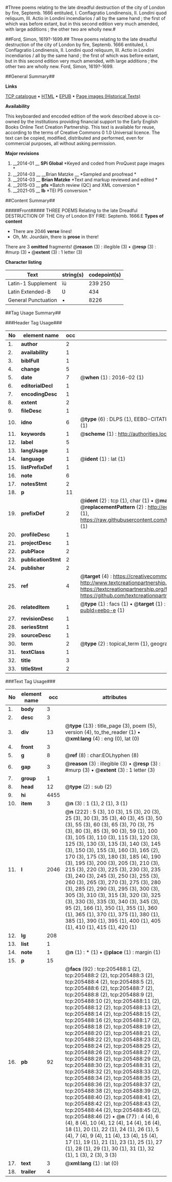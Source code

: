 #Three poems relating to the late dreadful destruction of the city of London by fire, Septemb. 1666 entituled, I. Conflagratio Londinensis, II. Londini quod reliquum, III. Actio in Londini incendiarios / all by the same hand ; the first of which was before extant, but in this second edition very much amended, with large additions ; the other two are wholly new.#

##Ford, Simon, 1619?-1699.##
Three poems relating to the late dreadful destruction of the city of London by fire, Septemb. 1666 entituled, I. Conflagratio Londinensis, II. Londini quod reliquum, III. Actio in Londini incendiarios / all by the same hand ; the first of which was before extant, but in this second edition very much amended, with large additions ; the other two are wholly new.
Ford, Simon, 1619?-1699.

##General Summary##

**Links**

[TCP catalogue](http://www.ota.ox.ac.uk/tcp/)  • 
[HTML](http://tei.it.ox.ac.uk/tcp/Texts-HTML/free/B23/B23054.html)  • 
[EPUB](http://tei.it.ox.ac.uk/tcp/Texts-EPUB/free/B23/B23054.epub) • 
[Page images (Historical Texts)](https://historicaltexts.jisc.ac.uk/eebo-19299798e)

**Availability**

This keyboarded and encoded edition of the work described above is co-owned by the
    institutions providing financial support to the Early English Books Online Text Creation
    Partnership. This text is available for reuse, according to the terms of  Creative Commons 0 1.0 Universal
    licence. The text can be copied, modified, distributed and performed, even for commercial
    purposes, all without asking permission.

**Major revisions**

1. __2014-01 __ __SPi Global__ *Keyed and coded from ProQuest page images *
1. __2014-03 __ __Brian Matzke __ *Sampled and proofread *
1. __2014-03 __ __Brian Matzke__ *Text and markup reviewed and edited *
1. __2015-03 __ __pfs__ *Batch review (QC) and XML conversion *
1. __2021-05 __ __lb__ *TEI P5 conversion *

##Content Summary##

#####Front#####
THREE POEMS Relating to the late Dreadful DESTRUCTION OF THE City of London BY FIRE: Septemb. 1666.E
**Types of content**

  * There are 2046 **verse** lines!
  * Oh, Mr. Jourdain, there is **prose** in there!

There are 3 **omitted** fragments! 
 @__reason__ (3) : illegible (3)  •  @__resp__ (3) : #murp (3)  •  @__extent__ (3) : 1 letter (3)

**Character listing**


|Text|string(s)|codepoint(s)|
|---|---|---|
|Latin-1 Supplement|ïú|239 250|
|Latin Extended-B|Ʋ|434|
|General Punctuation|•|8226|

##Tag Usage Summary##

###Header Tag Usage###

|No|element name|occ|attributes|
|---|---|---|---|
|1.|__author__|2||
|2.|__availability__|1||
|3.|__biblFull__|1||
|4.|__change__|5||
|5.|__date__|7| @__when__ (1) : 2016-02 (1)|
|6.|__editorialDecl__|1||
|7.|__encodingDesc__|1||
|8.|__extent__|2||
|9.|__fileDesc__|1||
|10.|__idno__|6| @__type__ (6) : DLPS (1), EEBO-CITATION (1), VID (1), EEBO-PROQUEST (1), STC (1), OCLC (1)|
|11.|__keywords__|1| @__scheme__ (1) : http://authorities.loc.gov/ (1)|
|12.|__label__|5||
|13.|__langUsage__|1||
|14.|__language__|1| @__ident__ (1) : lat (1)|
|15.|__listPrefixDef__|1||
|16.|__note__|6||
|17.|__notesStmt__|2||
|18.|__p__|11||
|19.|__prefixDef__|2| @__ident__ (2) : tcp (1), char (1)  •  @__matchPattern__ (2) : ([0-9\-]+):([0-9IVX]+) (1), (.+) (1)  •  @__replacementPattern__ (2) : http://eebo.chadwyck.com/downloadtiff?vid=$1&page=$2 (1), https://raw.githubusercontent.com/textcreationpartnership/Texts/master/tcpchars.xml#$1 (1)|
|20.|__profileDesc__|1||
|21.|__projectDesc__|1||
|22.|__pubPlace__|2||
|23.|__publicationStmt__|2||
|24.|__publisher__|2||
|25.|__ref__|4| @__target__ (4) : https://creativecommons.org/publicdomain/zero/1.0/ (1), http://www.textcreationpartnership.org/docs/. (1), https://textcreationpartnership.org/faq/#faq05 (1), https://github.com/textcreationpartnership (1)|
|26.|__relatedItem__|1| @__type__ (1) : facs (1)  •  @__target__ (1) : https://data.historicaltexts.jisc.ac.uk/view?pubId=eebo-e (1)|
|27.|__revisionDesc__|1||
|28.|__seriesStmt__|1||
|29.|__sourceDesc__|1||
|30.|__term__|2| @__type__ (2) : topical_term (1), geographic_name (1)|
|31.|__textClass__|1||
|32.|__title__|3||
|33.|__titleStmt__|2||


###Text Tag Usage###

|No|element name|occ|attributes|
|---|---|---|---|
|1.|__body__|3||
|2.|__desc__|3||
|3.|__div__|13| @__type__ (13) : title_page (3), poem (5), version (4), to_the_reader (1)  •  @__xml:lang__ (4) : eng (0), lat (0)|
|4.|__front__|3||
|5.|__g__|8| @__ref__ (8) : char:EOLhyphen (8)|
|6.|__gap__|3| @__reason__ (3) : illegible (3)  •  @__resp__ (3) : #murp (3)  •  @__extent__ (3) : 1 letter (3)|
|7.|__group__|1||
|8.|__head__|12| @__type__ (2) : sub (2)|
|9.|__hi__|4455||
|10.|__item__|3| @__n__ (3) : 1 (1), 2 (1), 3 (1)|
|11.|__l__|2046| @__n__ (222) : 5 (3), 10 (3), 15 (3), 20 (3), 25 (3), 30 (3), 35 (3), 40 (3), 45 (3), 50 (3), 55 (3), 60 (3), 65 (3), 70 (3), 75 (3), 80 (3), 85 (3), 90 (3), 59 (1), 100 (3), 105 (3), 110 (3), 115 (3), 120 (3), 125 (3), 130 (3), 135 (3), 140 (3), 145 (3), 150 (3), 155 (3), 160 (3), 165 (2), 170 (3), 175 (3), 180 (3), 185 (4), 190 (3), 195 (3), 200 (3), 205 (3), 210 (3), 215 (3), 220 (3), 225 (3), 230 (3), 235 (3), 240 (3), 245 (3), 250 (3), 255 (3), 260 (3), 265 (3), 270 (3), 275 (3), 280 (3), 285 (2), 290 (3), 295 (3), 300 (3), 305 (3), 310 (3), 315 (3), 320 (3), 325 (3), 330 (3), 335 (3), 340 (3), 345 (3), 95 (2), 166 (1), 350 (1), 355 (1), 360 (1), 365 (1), 370 (1), 375 (1), 380 (1), 385 (1), 390 (1), 395 (1), 400 (1), 405 (1), 410 (1), 415 (1), 420 (1)|
|12.|__lg__|208||
|13.|__list__|1||
|14.|__note__|1| @__n__ (1) : * (1)  •  @__place__ (1) : margin (1)|
|15.|__p__|15||
|16.|__pb__|92| @__facs__ (92) : tcp:205488:1 (2), tcp:205488:2 (2), tcp:205488:3 (2), tcp:205488:4 (2), tcp:205488:5 (2), tcp:205488:6 (2), tcp:205488:7 (2), tcp:205488:8 (2), tcp:205488:9 (2), tcp:205488:10 (2), tcp:205488:11 (2), tcp:205488:12 (2), tcp:205488:13 (2), tcp:205488:14 (2), tcp:205488:15 (2), tcp:205488:16 (2), tcp:205488:17 (2), tcp:205488:18 (2), tcp:205488:19 (2), tcp:205488:20 (2), tcp:205488:21 (2), tcp:205488:22 (2), tcp:205488:23 (2), tcp:205488:24 (2), tcp:205488:25 (2), tcp:205488:26 (2), tcp:205488:27 (2), tcp:205488:28 (2), tcp:205488:29 (2), tcp:205488:30 (2), tcp:205488:31 (2), tcp:205488:32 (2), tcp:205488:33 (2), tcp:205488:34 (2), tcp:205488:35 (2), tcp:205488:36 (2), tcp:205488:37 (2), tcp:205488:38 (2), tcp:205488:39 (2), tcp:205488:40 (2), tcp:205488:41 (2), tcp:205488:42 (2), tcp:205488:43 (2), tcp:205488:44 (2), tcp:205488:45 (2), tcp:205488:46 (2)  •  @__n__ (77) : 4 (4), 6 (4), 8 (4), 10 (4), 12 (4), 14 (4), 16 (4), 18 (1), 20 (1), 22 (1), 24 (1), 26 (1), 5 (4), 7 (4), 9 (4), 11 (4), 13 (4), 15 (4), 17 (1), 19 (1), 21 (1), 23 (1), 25 (1), 27 (1), 28 (1), 29 (1), 30 (1), 31 (1), 32 (1), 1 (3), 2 (3), 3 (3)|
|17.|__text__|3| @__xml:lang__ (1) : lat (0)|
|18.|__trailer__|4||
